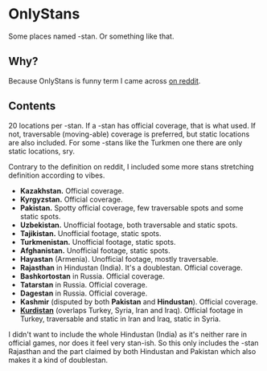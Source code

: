 # OnlyStans

Some places named -stan. Or something like that.

## Why?

Because OnlyStans is funny term I came across [on reddit](https://www.reddit.com/r/mapporncirclejerk/comments/1m6oski/comment/n4ld714/).

## Contents

20 locations per -stan. If a -stan has official coverage, that is what used.
If not, traversable (moving-able) coverage is preferred, but static locations are also included.
For some -stans like the Turkmen one there are only static locations, sry.

Contrary to the definition on reddit, I included some more stans stretching definition according to vibes.

- **Kazakhstan.** Official coverage.
- **Kyrgyzstan.** Official coverage.
- **Pakistan.** Spotty official coverage, few traversable spots and some static spots.
- **Uzbekistan.** Unofficial footage, both traversable and static spots.
- **Tajikistan.** Unofficial footage, static spots.
- **Turkmenistan.** Unofficial footage, static spots.
- **Afghanistan.** Unofficial footage, static spots.
- **Hayastan** (Armenia). Unofficial footage, mostly traversable.
- **Rajasthan** in Hindustan (India). It's a doublestan. Official coverage.
- **Bashkortostan** in Russia. Official coverage.
- **Tatarstan** in Russia. Official coverage.
- **Dagestan** in Russia. Official coverage.
- **Kashmir** (disputed by both **Pakistan** and **Hindustan**). Official coverage.
- **[Kurdistan](https://en.wikipedia.org/wiki/Kurdistan)** (overlaps Turkey, Syria, Iran and Iraq). Official footage in Turkey, traversable and static in Iran and Iraq, static in Syria.

I didn't want to include the whole Hindustan (India) as it's neither rare in official games, nor does it feel very stan-ish.
So this only includes the -stan Rajasthan and the part claimed by both Hindustan and Pakistan which also makes it a kind of doublestan.
